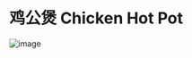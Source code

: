 # 鸡公煲 Chicken Hot Pot
![image](https://user-images.githubusercontent.com/50277379/137976603-a80121cf-346c-412c-bad1-3e5773c09244.png)
